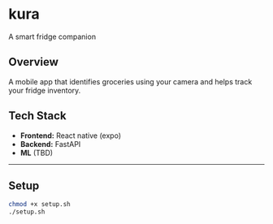 # kura
A smart fridge companion

## Overview

A mobile app that identifies groceries using your camera and helps track your fridge inventory.

## Tech Stack
- **Frontend:** React native (expo)
- **Backend:** FastAPI
- **ML** (TBD)

---

## Setup

```bash
chmod +x setup.sh
./setup.sh
```
